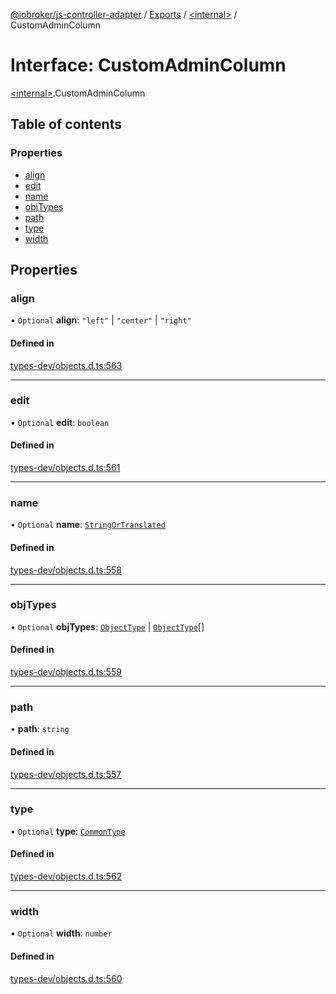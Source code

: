 [@iobroker/js-controller-adapter](../README.md) / [Exports](../modules.md) / [\<internal\>](../modules/internal_.md) / CustomAdminColumn

# Interface: CustomAdminColumn

[\<internal\>](../modules/internal_.md).CustomAdminColumn

## Table of contents

### Properties

- [align](internal_.CustomAdminColumn.md#align)
- [edit](internal_.CustomAdminColumn.md#edit)
- [name](internal_.CustomAdminColumn.md#name)
- [objTypes](internal_.CustomAdminColumn.md#objtypes)
- [path](internal_.CustomAdminColumn.md#path)
- [type](internal_.CustomAdminColumn.md#type)
- [width](internal_.CustomAdminColumn.md#width)

## Properties

### align

• `Optional` **align**: ``"left"`` \| ``"center"`` \| ``"right"``

#### Defined in

[types-dev/objects.d.ts:563](https://github.com/ioBroker/ioBroker.js-controller/blob/e03492751/packages/types-dev/objects.d.ts#L563)

___

### edit

• `Optional` **edit**: `boolean`

#### Defined in

[types-dev/objects.d.ts:561](https://github.com/ioBroker/ioBroker.js-controller/blob/e03492751/packages/types-dev/objects.d.ts#L561)

___

### name

• `Optional` **name**: [`StringOrTranslated`](../modules/internal_.md#stringortranslated)

#### Defined in

[types-dev/objects.d.ts:558](https://github.com/ioBroker/ioBroker.js-controller/blob/e03492751/packages/types-dev/objects.d.ts#L558)

___

### objTypes

• `Optional` **objTypes**: [`ObjectType`](../modules/internal_.md#objecttype) \| [`ObjectType`](../modules/internal_.md#objecttype)[]

#### Defined in

[types-dev/objects.d.ts:559](https://github.com/ioBroker/ioBroker.js-controller/blob/e03492751/packages/types-dev/objects.d.ts#L559)

___

### path

• **path**: `string`

#### Defined in

[types-dev/objects.d.ts:557](https://github.com/ioBroker/ioBroker.js-controller/blob/e03492751/packages/types-dev/objects.d.ts#L557)

___

### type

• `Optional` **type**: [`CommonType`](../modules/internal_.md#commontype)

#### Defined in

[types-dev/objects.d.ts:562](https://github.com/ioBroker/ioBroker.js-controller/blob/e03492751/packages/types-dev/objects.d.ts#L562)

___

### width

• `Optional` **width**: `number`

#### Defined in

[types-dev/objects.d.ts:560](https://github.com/ioBroker/ioBroker.js-controller/blob/e03492751/packages/types-dev/objects.d.ts#L560)
